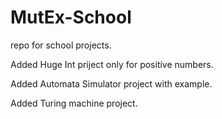 # MutEx-School
repo for school projects.  

Added Huge Int priject only for positive numbers.

Added Automata Simulator project with example.

Added Turing machine project.
